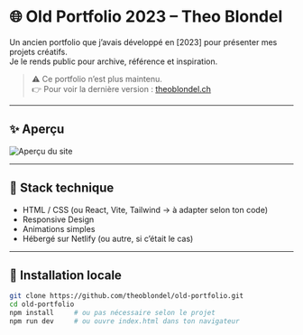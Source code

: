 # 🌐 Old Portfolio 2023 – Theo Blondel

Un ancien portfolio que j’avais développé en [2023] pour présenter mes projets créatifs.  
Je le rends public pour archive, référence et inspiration.

> ⚠️ Ce portfolio n’est plus maintenu.  
> 👉 Pour voir la dernière version : [theoblondel.ch](https://theoblondel.ch)

---

## ✨ Aperçu

![Aperçu du site](./Capture%20d'écran%202025-08-02%20103835.png)

---

## 🧰 Stack technique

- HTML / CSS (ou React, Vite, Tailwind → à adapter selon ton code)
- Responsive Design
- Animations simples
- Hébergé sur Netlify (ou autre, si c’était le cas)

---

## 🚀 Installation locale

```bash
git clone https://github.com/theoblondel/old-portfolio.git
cd old-portfolio
npm install     # ou pas nécessaire selon le projet
npm run dev     # ou ouvre index.html dans ton navigateur
